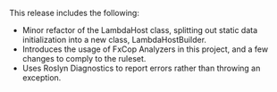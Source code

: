 This release includes the following:

- Minor refactor of the LambdaHost class, splitting out static data initialization into a new class, LambdaHostBuilder.
- Introduces the usage of FxCop Analyzers in this project, and a few changes to comply to the ruleset.
- Uses Roslyn Diagnostics to report errors rather than throwing an exception.
